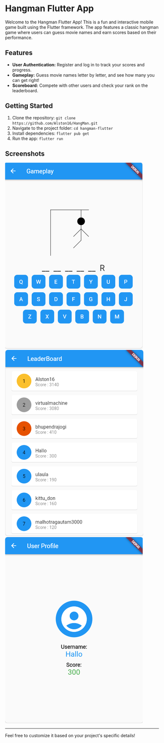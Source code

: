 # Hangman Flutter App

Welcome to the Hangman Flutter App! This is a fun and interactive mobile game built using the Flutter framework. The app features a classic hangman game where users can guess movie names and earn scores based on their performance.

## Features

- **User Authentication:** Register and log in to track your scores and progress.
- **Gameplay:** Guess movie names letter by letter, and see how many you can get right!
- **Scoreboard:** Compete with other users and check your rank on the leaderboard.

## Getting Started

1. Clone the repository: `git clone https://github.com/Alston16/HangMan.git`
2. Navigate to the project folder: `cd hangman-flutter`
3. Install dependencies: `flutter pub get`
4. Run the app: `flutter run`

## Screenshots

![Gameplay](screenshots/gameplay.png)
![Leaderboard](screenshots/leaderboard.png)
![Profile](screenshots/profile.png)

---

Feel free to customize it based on your project's specific details!

